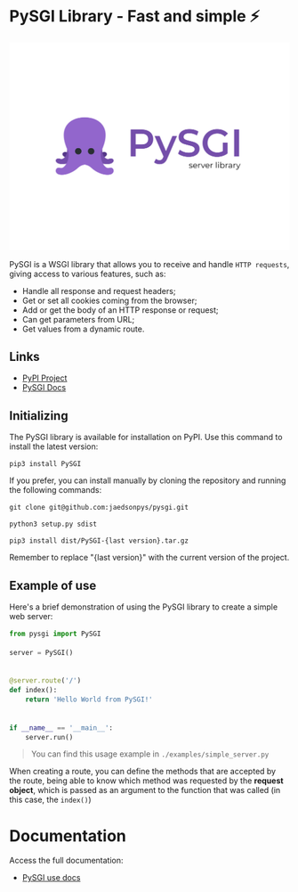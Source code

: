 # PySGI Library - Fast and simple ⚡️

![PySGI logo](https://github.com/jaedsonpys/pysgi/blob/master/docs/assets/img/logo.png)

PySGI is a WSGI library that allows you to receive and handle `HTTP requests`, giving access to various features, such as:

- Handle all response and request headers;
- Get or set all cookies coming from the browser;
- Add or get the body of an HTTP response or request;
- Can get parameters from URL;
- Get values ​​from a dynamic route.

## Links

- [PyPI Project](https://pypi.org/project/PySGI)
- [PySGI Docs](https://jaedsonpys.github.io/pysgi)

## Initializing

The PySGI library is available for installation on PyPI. Use this command to install the latest version:

```
pip3 install PySGI 
```

If you prefer, you can install manually by cloning the repository and running the following commands:

```
git clone git@github.com:jaedsonpys/pysgi.git
```
```
python3 setup.py sdist
```
```
pip3 install dist/PySGI-{last version}.tar.gz
```

Remember to replace "{last version}" with the current version of the project.

## Example of use

Here's a brief demonstration of using the PySGI library to create a simple web server:

```python
from pysgi import PySGI

server = PySGI()


@server.route('/')
def index():
    return 'Hello World from PySGI!'


if __name__ == '__main__':
    server.run()

```

> You can find this usage example in `./examples/simple_server.py`

When creating a route, you can define the methods that are accepted by the route, being able to know which method was requested by the **request object**, which is passed as an argument to the function that was called (in this case, the `index()`)

# Documentation

Access the full documentation:

- [PySGI use docs](https://jaedsonpys.github.io/pysgi/use)